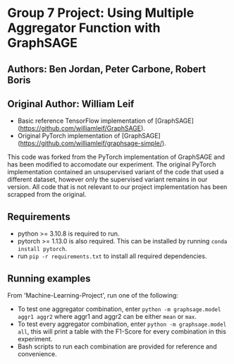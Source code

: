 # Group 7 Project: Using Multiple Aggregator Function with GraphSAGE
## Authors: Ben Jordan, Peter Carbone, Robert Boris
## Original Author: William Leif


- Basic reference TensorFlow implementation of [GraphSAGE]
(https://github.com/williamleif/GraphSAGE).
- Original PyTorch implementation of [GraphSAGE]
(https://github.com/williamleif/graphsage-simple/).


This code was forked from the PyTorch implementation of GraphSAGE and has been modified to accomodate our experiment. 
The original PyTorch implementation contained an unsupervised variant of the code that used a different dataset, however only the supervised variant remains in our version. 
All code that is not relevant to our project implementation has been scrapped from the original.


## Requirements
- python >= 3.10.8 is required to run.
- pytorch >= 1.13.0 is also required. This can be installed by running `conda install pytorch`.
- run `pip -r requirements.txt` to install all required dependencies.

## Running examples
From 'Machine-Learning-Project', run one of the following:
- To test one aggregator combination, enter `python -m graphsage.model aggr1 aggr2` where aggr1 and aggr2 can be either `mean` or `max`.
- To test every aggregator combination, enter `python -m graphsage.model all`, this will print a table with the F1-Score for every combination in this experiment.
- Bash scripts to run each combination are provided for reference and convenience. 